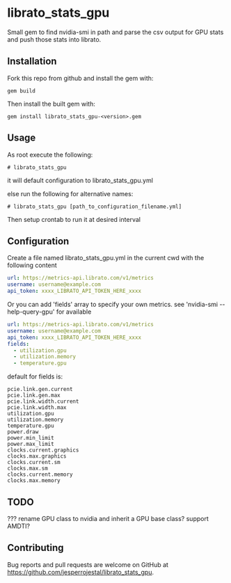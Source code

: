 # librato_stats_gpu #

Small gem to find nvidia-smi in path and parse the csv output for GPU stats and push those stats into librato.

## Installation ##

Fork this repo from github and install the gem with:
```shellsession
gem build
```

Then install the built gem with:
```shellsession
gem install librato_stats_gpu-<version>.gem
```

## Usage ##

As root execute the following:
```shellsession
# librato_stats_gpu
```
it will default configuration to librato_stats_gpu.yml

else run the following for alternative names:

```shellsession
# librato_stats_gpu [path_to_configuration_filename.yml]
```

Then setup crontab to run it at desired interval

## Configuration ##

Create a file named librato_stats_gpu.yml in the current cwd with the following content

```yaml
url: https://metrics-api.librato.com/v1/metrics
username: username@example.com
api_token: xxxx_LIBRATO_API_TOKEN_HERE_xxxx
```

Or you can add 'fields' array to specify your own metrics. see 'nvidia-smi --help-query-gpu' for available
```yaml
url: https://metrics-api.librato.com/v1/metrics
username: username@example.com
api_token: xxxx_LIBRATO_API_TOKEN_HERE_xxxx
fields:
  - utilization.gpu
  - utilization.memory
  - temperature.gpu
```

default for fields is:

    pcie.link.gen.current
    pcie.link.gen.max
    pcie.link.width.current
    pcie.link.width.max
    utilization.gpu
    utilization.memory
    temperature.gpu
    power.draw
    power.min_limit
    power.max_limit
    clocks.current.graphics
    clocks.max.graphics
    clocks.current.sm
    clocks.max.sm
    clocks.current.memory
    clocks.max.memory


## TODO ##

???
rename GPU class to nvidia and inherit a GPU base class?
support AMDTI?

## Contributing

Bug reports and pull requests are welcome on GitHub at https://github.com/jesperrojestal/librato_stats_gpu.
